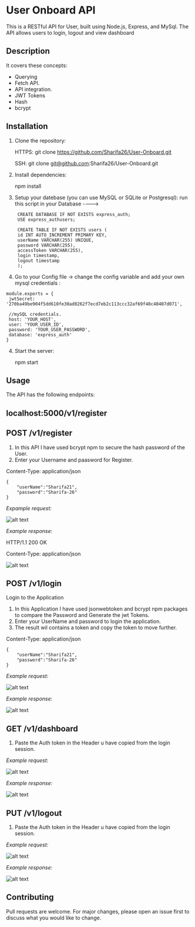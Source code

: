 

# User Onboard API

This is a RESTful API for User, built using Node.js, Express, and MySql. The API allows users to login, logout and view dashboard

## Description
It covers these concepts:
- Querying
- Fetch API.
- API integration.
- JWT Tokens
- Hash
- bcrypt

## Installation

1. Clone the repository:

   HTTPS: git clone https://github.com/Sharifa26/User-Onboard.git
   
   SSH: git clone git@github.com:Sharifa26/User-Onboard.git

2. Install dependencies: 
   
   npm install

3. Setup your datebase (you can use MySQL or SQLite or Postgresql):
   run this script in your Database ---->
   ``` 
    CREATE DATABASE IF NOT EXISTS express_auth;
    USE express_authusers;

    CREATE TABLE IF NOT EXISTS users (
    id INT AUTO_INCREMENT PRIMARY KEY,
    userName VARCHAR(255) UNIQUE,
    password VARCHAR(255),
    accessToken VARCHAR(255),
    login timestamp,
    logout timestamp
    );
   ```

4. Go to your Config file ->  change the config variable and add your own mysql credentials :

```
module.exports = {
 jwtSecret: '270ba49be904f5dd610fe30ad0262f7ecd7eb2c113ccc32af69f40c40407d071',

 //mySQL credentials.
 host: 'YOUR_HOST',
 user: 'YOUR_USER_ID',
 password: 'YOUR_USER_PASSWORD',
 database: 'express_auth'
}
```  

4. Start the server:

   npm start

## Usage

The API has the following endpoints:

##  localhost:5000/v1/register

## POST /v1/register

1. In this API I have used bcrypt npm to secure the hash password of the User.
2. Enter your Username and paasword for Register.


Content-Type: application/json

```
{
    "userName":"Sharifa21",
    "password":"Sharifa-26"
}
```
*Expample request:*

![alt text](images/image.png)

*Example response:*


HTTP/1.1 200 OK

Content-Type: application/json

![alt text](images/image-1.png)



## POST /v1/login

Login to the Application

 1. In this Application I have used jsonwebtoken and bcrypt npm packages to compare the Password and Generate the jwt Tokens.
 2. Enter your UserName and password to login the application.
 3. The result wil contains a token and copy the token to move further.

 Content-Type: application/json

```
{
    "userName":"Sharifa21",
    "password":"Sharifa-26"
}
```


*Example request:*

![alt text](images/image-3.png)



*Example response:*

![alt text](images/tempsnip.png)




## GET  /v1/dashboard

 1. Paste the Auth token in the Header u have copied from the login session.

*Example request:*

![alt text](images/image-4.png)


*Example response:*

![alt text](images/image-5.png)




## PUT /v1/logout

1. Paste the Auth token in the Header u have copied from the login session.

*Example request:*

![alt text](images/image-6.png)


*Example response:*

![alt text](images/image-7.png)


## Contributing

Pull requests are welcome. For major changes, please open an issue first to discuss what you would like to change.

